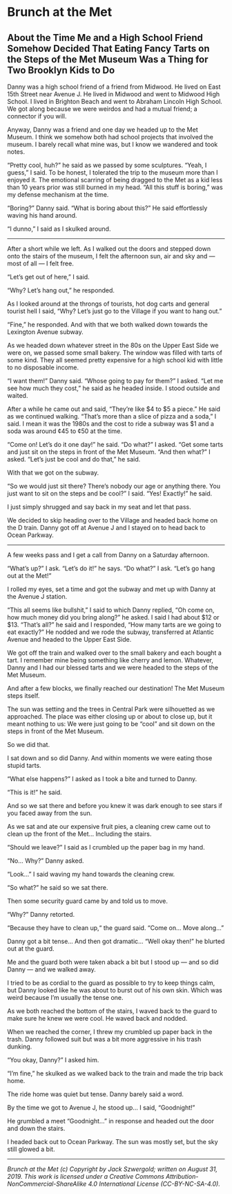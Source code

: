 # Brunch at the Met
## About the Time Me and a High School Friend Somehow Decided That Eating Fancy Tarts on the Steps of the Met Museum Was a Thing for Two Brooklyn Kids to Do

Danny was a high school friend of a friend from Midwood. He lived on East 15th Street near Avenue J. He lived in Midwood and went to Midwood High School. I lived in Brighton Beach and went to Abraham Lincoln High School. We got along because we were weirdos and had a mutual friend; a connector if you will.

Anyway, Danny was a friend and one day we headed up to the Met Museum. I think we somehow both had school projects that involved the museum. I barely recall what mine was, but I know we wandered and took notes.

“Pretty cool, huh?” he said as we passed by some sculptures. “Yeah, I guess,” I said. To be honest, I tolerated the trip to the museum more than I enjoyed it. The emotional scarring of being dragged to the Met as a kid less than 10 years prior was still burned in my head. “All this stuff is boring,” was my defense mechanism at the time.

“Boring?” Danny said. “What is boring about this?” He said effortlessly waving his hand around.

“I dunno,” I said as I skulked around.

***

After a short while we left. As I walked out the doors and stepped down onto the stairs of the museum, I felt the afternoon sun, air and sky and — most of all — I felt free.

“Let’s get out of here,” I said.

“Why? Let’s hang out,” he responded.

As I looked around at the throngs of tourists, hot dog carts and general tourist hell I said, “Why? Let’s just go to the Village if you want to hang out.”

“Fine,” he responded. And with that we both walked down towards the Lexington Avenue subway.

As we headed down whatever street in the 80s on the Upper East Side we were on, we passed some small bakery. The window was filled with tarts of some kind. They all seemed pretty expensive for a high school kid with little to no disposable income.

“I want them!” Danny said. “Whose going to pay for them?” I asked. “Let me see how much they cost,” he said as he headed inside. I stood outside and waited.

After a while he came out and said, “They’re like $4 to $5 a piece.” He said as we continued walking. “That’s more than a slice of pizza and a soda,” I said. I mean it was the 1980s and the cost to ride a subway was $1 and a soda was around ¢45 to ¢50 at the time.

“Come on! Let’s do it one day!” he said. “Do what?” I asked. “Get some tarts and just sit on the steps in front of the Met Museum. “And then what?” I asked. “Let’s just be cool and do that,” he said.

With that we got on the subway.

“So we would just sit there? There’s nobody our age or anything there. You just want to sit on the steps and be cool?” I said. “Yes! Exactly!” he said.

I just simply shrugged and say back in my seat and let that pass.

We decided to skip heading over to the Village and headed back home on the D train. Danny got off at Avenue J and I stayed on to head back to Ocean Parkway.

***

A few weeks pass and I get a call from Danny on a Saturday afternoon.

“What’s up?” I ask. “Let’s do it!” he says. “Do what?” I ask. “Let’s go hang out at the Met!”

I rolled my eyes, set a time and got the subway and met up with Danny at the Avenue J station.

“This all seems like bullshit,” I said to which Danny replied, “Oh come on, how much money did you bring along?” he asked. I said I had about $12 or $13. “That’s all?” he said and I responded, “How many tarts are we going to eat exactly?” He nodded and we rode the subway, transferred at Atlantic Avenue and headed to the Upper East Side.

We got off the train and walked over to the small bakery and each bought a tart. I remember mine being something like cherry and lemon. Whatever, Danny and I had our blessed tarts and we were headed to the steps of the Met Museum.

And after a few blocks, we finally reached our destination! The Met Museum steps itself.

The sun was setting and the trees in Central Park were silhouetted as we approached. The place was either closing up or about to close up, but it meant nothing to us: We were just going to be “cool” and sit down on the steps in front of the Met Museum.

So we did that.

I sat down and so did Danny. And within moments we were eating those stupid tarts.

“What else happens?” I asked as I took a bite and turned to Danny.

“This is it!” he said.

And so we sat there and before you knew it was dark enough to see stars if you faced away from the sun.

As we sat and ate our expensive fruit pies, a cleaning crew came out to clean up the front of the Met… Including the stairs.

“Should we leave?” I said as I crumbled up the paper bag in my hand.

“No… Why?” Danny asked.

“Look…” I said waving my hand towards the cleaning crew.

“So what?” he said so we sat there.

Then some security guard came by and told us to move.

“Why?” Danny retorted.

“Because they have to clean up,“ the guard said. “Come on… Move along…”

Danny got a bit tense… And then got dramatic… “Well okay then!” he blurted out at the guard.

Me and the guard both were taken aback a bit but I stood up — and so did Danny — and we walked away.

I tried to be as cordial to the guard as possible to try to keep things calm, but Danny looked like he was about to burst out of his own skin. Which was weird because I’m usually the tense one.

As we both reached the bottom of the stairs, I waved back to the guard to make sure he knew we were cool. He waved back and nodded.

When we reached the corner, I threw my crumbled up paper back in the trash. Danny followed suit but was a bit more aggressive in his trash dunking.

“You okay, Danny?” I asked him.

“I’m fine,” he skulked as we walked back to the train and made the trip back home.

The ride home was quiet but tense. Danny barely said a word.

By the time we got to Avenue J, he stood up… I said, “Goodnight!”

He grumbled a meet “Goodnight…” in response and headed out the door and down the stairs.

I headed back out to Ocean Parkway. The sun was mostly set, but the sky still glowed a bit.

***

*Brunch at the Met (c) Copyright by Jack Szwergold; written on August 31, 2019. This work is licensed under a Creative Commons Attribution-NonCommercial-ShareAlike 4.0 International License (CC-BY-NC-SA-4.0).*